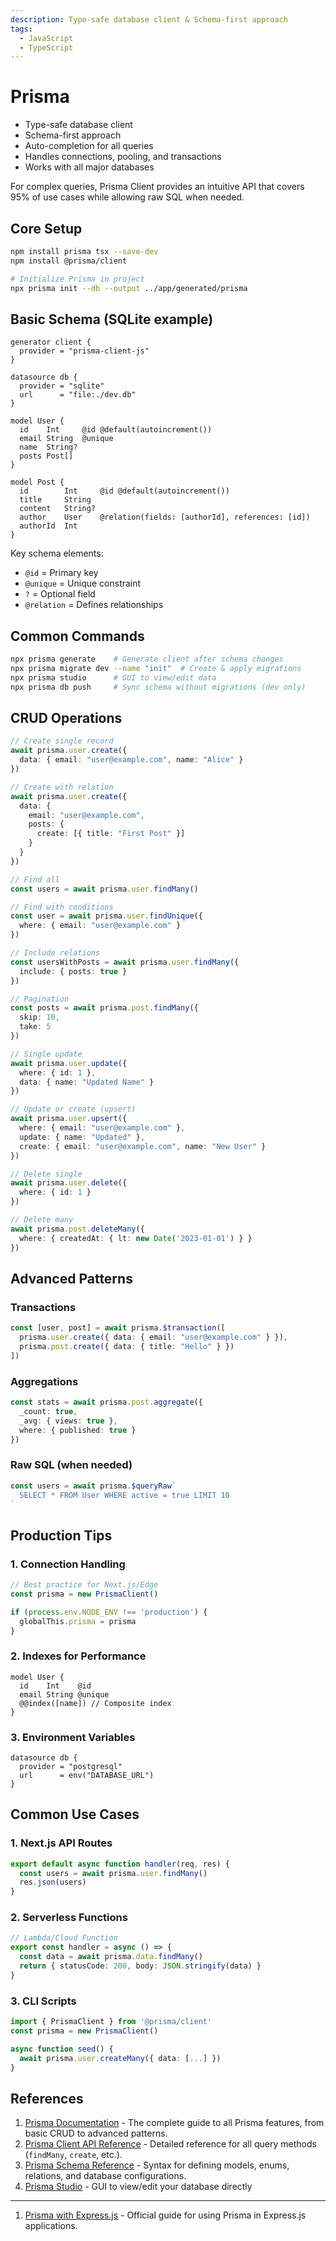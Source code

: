 ```yaml
---
description: Type-safe database client & Schema-first approach
tags:
  - JavaScript
  - TypeScript
---
```


# Prisma

- Type-safe database client
- Schema-first approach
- Auto-completion for all queries
- Handles connections, pooling, and transactions
- Works with all major databases

For complex queries, Prisma Client provides an intuitive API that covers 95% of use cases while allowing raw SQL when needed.

## Core Setup

```bash
npm install prisma tsx --save-dev
npm install @prisma/client

# Initialize Prisma in project
npx prisma init --db --output ../app/generated/prisma
```

## Basic Schema (SQLite example)

```prisma title="prisma/schema.prisma"
generator client {
  provider = "prisma-client-js"
}

datasource db {
  provider = "sqlite"
  url      = "file:./dev.db"
}

model User {
  id    Int     @id @default(autoincrement())
  email String  @unique
  name  String?
  posts Post[]
}

model Post {
  id        Int     @id @default(autoincrement())
  title     String
  content   String?
  author    User    @relation(fields: [authorId], references: [id])
  authorId  Int
}
```

Key schema elements:

- `@id` = Primary key
- `@unique` = Unique constraint
- `?` = Optional field
- `@relation` = Defines relationships

## Common Commands

```bash
npx prisma generate    # Generate client after schema changes
npx prisma migrate dev --name "init"  # Create & apply migrations
npx prisma studio      # GUI to view/edit data
npx prisma db push     # Sync schema without migrations (dev only)
```

## CRUD Operations

```ts
// Create single record
await prisma.user.create({
  data: { email: "user@example.com", name: "Alice" }
})

// Create with relation
await prisma.user.create({
  data: {
    email: "user@example.com",
    posts: {
      create: [{ title: "First Post" }]
    }
  }
})
```

```ts
// Find all
const users = await prisma.user.findMany()

// Find with conditions
const user = await prisma.user.findUnique({
  where: { email: "user@example.com" }
})

// Include relations
const usersWithPosts = await prisma.user.findMany({
  include: { posts: true }
})

// Pagination
const posts = await prisma.post.findMany({
  skip: 10,
  take: 5
})
```

```ts
// Single update
await prisma.user.update({
  where: { id: 1 },
  data: { name: "Updated Name" }
})

// Update or create (upsert)
await prisma.user.upsert({
  where: { email: "user@example.com" },
  update: { name: "Updated" },
  create: { email: "user@example.com", name: "New User" }
})
```

```ts
// Delete single
await prisma.user.delete({
  where: { id: 1 }
})

// Delete many
await prisma.post.deleteMany({
  where: { createdAt: { lt: new Date('2023-01-01') } }
})
```

## Advanced Patterns

### Transactions

```ts
const [user, post] = await prisma.$transaction([
  prisma.user.create({ data: { email: "user@example.com" } }),
  prisma.post.create({ data: { title: "Hello" } })
])
```

### Aggregations

```ts
const stats = await prisma.post.aggregate({
  _count: true,
  _avg: { views: true },
  where: { published: true }
})
```

### Raw SQL (when needed)

```ts
const users = await prisma.$queryRaw`
  SELECT * FROM User WHERE active = true LIMIT 10
`
```

## Production Tips

### 1. Connection Handling

```ts
// Best practice for Next.js/Edge
const prisma = new PrismaClient()

if (process.env.NODE_ENV !== 'production') {
  globalThis.prisma = prisma
}
```

### 2. Indexes for Performance

```prisma
model User {
  id    Int    @id
  email String @unique
  @@index([name]) // Composite index
}
```

### 3. Environment Variables

```prisma
datasource db {
  provider = "postgresql"
  url      = env("DATABASE_URL")
}
```

## Common Use Cases

### 1. Next.js API Routes

```ts title="pages/api/users.ts"
export default async function handler(req, res) {
  const users = await prisma.user.findMany()
  res.json(users)
}
```

### 2. Serverless Functions

```ts
// Lambda/Cloud Function
export const handler = async () => {
  const data = await prisma.data.findMany()
  return { statusCode: 200, body: JSON.stringify(data) }
}
```

### 3. CLI Scripts

```ts title="scripts/seed.ts"
import { PrismaClient } from '@prisma/client'
const prisma = new PrismaClient()

async function seed() {
  await prisma.user.createMany({ data: [...] })
}
```

## References

1. [Prisma Documentation](https://www.prisma.io/docs/) - The complete guide to all Prisma features, from basic CRUD to advanced patterns.
2. [Prisma Client API Reference](https://www.prisma.io/docs/reference/api-reference/prisma-client-reference) - Detailed reference for all query methods (`findMany`, `create`, etc.).
3. [Prisma Schema Reference](https://www.prisma.io/docs/reference/api-reference/prisma-schema-reference) - Syntax for defining models, enums, relations, and database configurations.
4. [Prisma Studio](https://www.prisma.io/studio) - GUI to view/edit your database directly

---

1. [Prisma with Express.js](https://www.prisma.io/express) - Official guide for using Prisma in Express.js applications.
